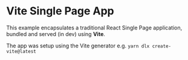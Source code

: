 # Vite Single Page App

This example encapsulates a traditional React Single Page application, bundled and served (in dev) using **Vite**.

The app was setup using the Vite generator e.g. `yarn dlx create-vite@latest`